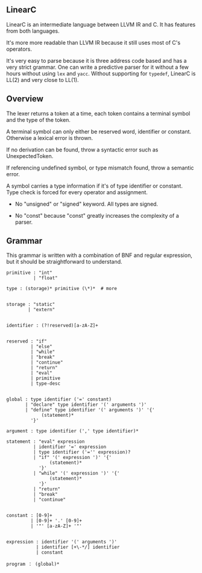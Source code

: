
## LinearC

LinearC is an intermediate language between LLVM IR and C. It has features from both languages. 

It's more more readable than LLVM IR because it still uses most of C's operators.

It's very easy to parse because it is three address code based and has a very strict grammar. 
One can write a predictive parser for it without a few hours without using `lex` and `yacc`. 
Without supporting for `typedef`, LinearC is LL(2) and very close to LL(1). 




## Overview


The lexer returns a token at a time, each token contains a terminal symbol and the type of the token. 

A terminal symbol can only either be reserved word, identifier or constant. Otherwise a lexical error is thrown.

If no derivation can be found, throw a syntactic error such as UnexpectedToken.

If referencing undefined symbol, or type mismatch found, throw a semantic error. 

A symbol carries a type information if it's of type identifier or constant. Type check is forced for every operator and assignment. 



- No "unsigned" or "signed" keyword. All types are signed.

- No "const" because "const" greatly increases the complexity of a parser.

## Grammar

This grammar is written with a combination of BNF and regular expression, but it should be straightforward to understand.

```
primitive : "int"
          | "float"

type : (storage)* primitive (\*)*  # more


storage : "static"
        | "extern"  


identifier : (?!reserved)[a-zA-Z]+


reserved : "if"
         | "else"
         | "while"
         | "break"
         | "continue"
         | "return"
         | "eval"
         | primitive
         | type-desc


global : type identifier ('=' constant)
       | "declare" type identifier '(' arguments ')'
       | "define" type identifier '(' arguments ')' '{'
             (statement)* 
         '}'

argument : type identifier (',' type identifier)*

statement : "eval" expression
          | identifier '=' expression
          | type identifier ('='' expression)?
          | "if" '(' expression ')' '{'
                (statement)*
            '}' 
          | "while" '(' expression ')' '{'
                (statement)*
            '}' 
          | "return"
          | "break"
          | "continue"


constant : [0-9]+
         | [0-9]+ '.' [0-9]+
         | '"' [a-zA-Z]+ '"'


expression : identifier '(' arguments ')'
           | identifier [+\-*/] identifier
           | constant

program ： (global)*
```